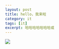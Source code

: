 ```yaml
---
layout: post
title: hello，我来啦
category: it
tags: [it]
excerpt: 哈哈哈哈哈哈哈或
---
```




![](https://pic.yupoo.com/huayong/70cd222f/46ff9202.png)
